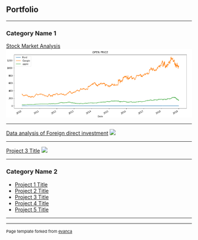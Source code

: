 ## Portfolio

---

### Category Name 1 

[Stock Market Analysis](/sample_page)
<img src="images/sp_pic_1.png?raw=true"/>

---
[Data analysis of Foreign direct investment](/sample_page_1)
<img src="images/fdi_pic3"/>

---
[Project 3 Title](/sample_page_2)
<img src="images/dummy_thumbnail.jpg?raw=true"/>

---

### Category Name 2

- [Project 1 Title](http://example.com/)
- [Project 2 Title](http://example.com/)
- [Project 3 Title](http://example.com/)
- [Project 4 Title](http://example.com/)
- [Project 5 Title](http://example.com/)

---




---
<p style="font-size:11px">Page template forked from <a href="https://github.com/evanca/quick-portfolio">evanca</a></p>
<!-- Remove above link if you don't want to attibute -->

